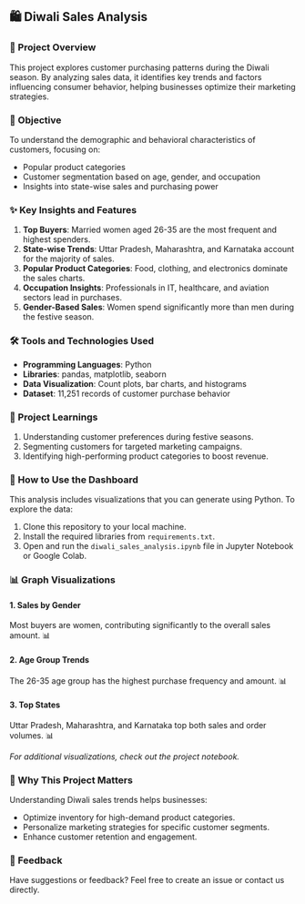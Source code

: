 ## 🛍️ Diwali Sales Analysis

### 📌 Project Overview  
This project explores customer purchasing patterns during the Diwali season. By analyzing sales data, it identifies key trends and factors influencing consumer behavior, helping businesses optimize their marketing strategies.

### 🎯 Objective  
To understand the demographic and behavioral characteristics of customers, focusing on:  
- Popular product categories  
- Customer segmentation based on age, gender, and occupation  
- Insights into state-wise sales and purchasing power

### ✨ Key Insights and Features  
1. **Top Buyers**: Married women aged 26-35 are the most frequent and highest spenders.  
2. **State-wise Trends**: Uttar Pradesh, Maharashtra, and Karnataka account for the majority of sales.  
3. **Popular Product Categories**: Food, clothing, and electronics dominate the sales charts.  
4. **Occupation Insights**: Professionals in IT, healthcare, and aviation sectors lead in purchases.  
5. **Gender-Based Sales**: Women spend significantly more than men during the festive season.

### 🛠️ Tools and Technologies Used  
- **Programming Languages**: Python  
- **Libraries**: pandas, matplotlib, seaborn  
- **Data Visualization**: Count plots, bar charts, and histograms  
- **Dataset**: 11,251 records of customer purchase behavior  

### 📘 Project Learnings  
1. Understanding customer preferences during festive seasons.  
2. Segmenting customers for targeted marketing campaigns.  
3. Identifying high-performing product categories to boost revenue.  

### 🚀 How to Use the Dashboard  
This analysis includes visualizations that you can generate using Python. To explore the data:  
1. Clone this repository to your local machine.  
2. Install the required libraries from `requirements.txt`.  
3. Open and run the `diwali_sales_analysis.ipynb` file in Jupyter Notebook or Google Colab.  

### 📊 Graph Visualizations  
#### 1. Sales by Gender  
Most buyers are women, contributing significantly to the overall sales amount.  📊 
#### 2. Age Group Trends  
The 26-35 age group has the highest purchase frequency and amount.  📊
#### 3. Top States  
Uttar Pradesh, Maharashtra, and Karnataka top both sales and order volumes.  📊

_For additional visualizations, check out the project notebook._  

### 🌟 Why This Project Matters  
Understanding Diwali sales trends helps businesses:  
- Optimize inventory for high-demand product categories.  
- Personalize marketing strategies for specific customer segments.  
- Enhance customer retention and engagement.

### 💬 Feedback  
Have suggestions or feedback? Feel free to create an issue or contact us directly.  
